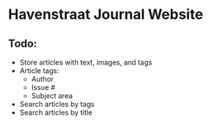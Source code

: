 # Havenstraat Journal Website

## Todo:
- Store articles with text, images, and tags
- Article tags:
  - Author
  - Issue #
  - Subject area
- Search articles by tags
- Search articles by title